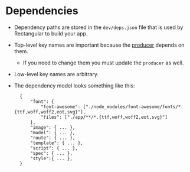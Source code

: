 # Dependencies

- Dependency paths are stored in the `dev/deps.json` file that is used by Rectangular to build your app.
- Top-level key names are important because the [producer](producer.md) depends on them.
	- If you need to change them you must update the `producer` as well.
- Low-level key names are arbitrary.
- The dependency model looks something like this:

		{
			"font": {
				"font-awesome": ["./node_modules/font-awesome/fonts/*.{ttf,woff,woff2,eot,svg}"],
				"files": ["./app/**/*.{ttf,woff,woff2,eot,svg}"]
			},
			"image": { ... },
			"model": { ... },
			"route": { ... },
			"template": { ... },
			"script": { ... },
			"spec": { ... },
			"style":{ ... },
		}
